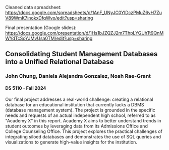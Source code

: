 Cleaned data spreadsheet: https://docs.google.com/spreadsheets/d/1AnF_UNyJC0YlDczPMuZ6vH7ZuV89WmK7inokxDfqWvo/edit?usp=sharing

Final presentation (Google slides): https://docs.google.com/presentation/d/1Hs1bJZQZJ2m7ThpLYGUhTt9QnMWYdTcSoYJMvUsa0TM/edit?usp=sharing


## Consolidating Student Management Databases into a Unified Relational Database
### John Chung, Daniela Alejandra Gonzalez, Noah Rae-Grant
#### DS 5110 - Fall 2024

Our final project addresses a real-world challenge: creating a relational database for an educational institution that currently lacks a DBMS (database management system). The project is grounded in the specific needs and requests of an actual independent high school, referred to as "Academy X" in this report. Academy X aims to better understand trends in student outcomes by leveraging data from its Admissions Office and College Counseling Office.
This project explores the practical challenges of integrating siloed databases and demonstrates the use of SQL queries and visualizations to generate high-value insights for the institution.


